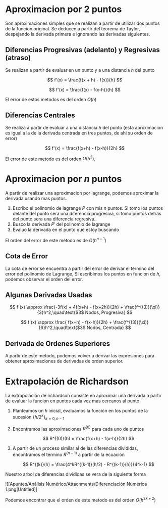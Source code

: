 # Aproximacion por 2 puntos

Son aproximaciones simples que se realizan a partir de utilizar dos puntos de la funcion original. Se deducen a partir del teorema de Taylor, despejando la derivada primera e ignorando las derivadas siguientes.

## Diferencias Progresivas (adelanto) y Regresivas (atraso)

Se realizan a partir de evaluar en un punto y a una distancia $h$ del punto

$$
f'(x) = \frac{f(x + h) - f(x)}{h}
$$

$$
f'(x) = \frac{f(x) - f(x-h)}{h}
$$

El error de estos metodos es del orden $O(h)$

## Diferencias Centrales

Se realiza a partir de evaluar a una distancia $h$ del punto (esta aproximacion es igual a la de la derivada centrada en tres puntos, de ahi su orden de error)

$$
f'(x) = \frac{f(x+h) - f(x-h)}{2h}
$$

El error de este metodo es del orden $O(h^2)$.

# Aproximacion por $n$ puntos

A partir de realizar una aproximacion por lagrange, podemos aproximar la derivada usando mas puntos.

1. Escribo el polinomio de lagrange $P$ con mis $n$ puntos. Si tomo los puntos delante del punto sera una diferencia progresiva, si tomo puntos detras del punto sera una diferencia regresiva.
2. Busco la derivada $P'$ del polinomio de lagrange
3. Evaluo la derivada en el punto que estoy buscando

El orden del error de este método es de $O(h^{n-1})$

## Cota de Error

La cota de error se encuentra a partir del error de derivar el termino del error del polinomio de Lagrange, Si escribimos los puntos en funcion de $h$, podemos observar el orden del error.

## Algunas Derivadas Usadas

$$
f'(x) \approx \frac{-3f(x) + 4f(x+h) - f(x+2h)}{2h} + \frac{f^{(3)}(\xi)}{3}h^2,\quad\text{$3$ Nodos, Progresiva}
$$

$$
f'(x) \approx \frac{ f(x+h) - f(x-h)}{2h} + \frac{f^{(3)}(\xi)}{6}h^2,\quad\text{$3$ Nodos, Centrada}
$$

## Derivada de Ordenes Superiores

A partir de este metodo, podemos volver a derivar las expresiones para obtener aproximaciones de derivadas de orden superior.

# Extrapolación de Richardson

La extrapolación de richardson consiste en aproximar una derivada a partir de evaluar la funcion en puntos cada vez mas cercanos al punto

1. Planteamos un $h$ inicial, evaluamos la función en los puntos de la sucesión $\{h/2^k\}_{k=0, {n-1}}$
2. Encontramos las aproximaciones $R^{(0)}$ para cada uno de puntos
    
    $$
    R^{(0)}(h) = \frac{f(x+h) - f(x-h)}{2h}
    $$
    
3. A partir de un proceso similar al de las diferencias divididas, encontramos el termino $R^{(n-1)}$ a partir de la ecuación
    
    $$
    R^{(k)}(h) = \frac{4^kR^{(k-1)}(h/2) - R^{(k-1)}(h)}{4^k-1}
    $$
    

Nuestro arbol de diferencias divididas se vera de la siguiente forma

![[Apuntes/Análisis Numérico/Attachments/Diferenciación Numérica 1.png|Untitled]]

Podemos encontrar que el orden de este metodo es del orden $O(h^{2k+2})$